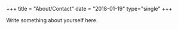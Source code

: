 +++
title = "About/Contact"
date = "2018-01-19"
type="single"
+++

Write something about yourself here.
